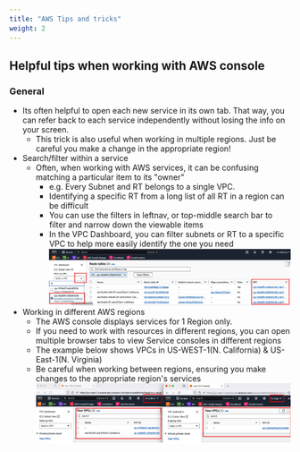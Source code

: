 ```yaml
---
title: "AWS Tips and tricks"
weight: 2
---
```


## Helpful tips when working with AWS console

### General
- Its often helpful to open each new service in its own tab.  That way, you can refer back to each service independently without losing the info on your screen.
  - This trick is also useful when working in multiple regions.  Just be careful you make a change in the appropriate region!
- Search/filter within a service
  - Often, when working with AWS services, it can be confusing matching a particular item to its "owner"
    - e.g.  Every Subnet and RT belongs to a single VPC.
    - Identifying a specific RT from a long list of all RT in a region can be difficult
    - You can use the filters in leftnav, or top-middle search bar to filter and narrow down the viewable items
    - In the VPC Dashboard, you can filter subnets or RT to a specific VPC to help more easily identify the one you need
     ![](AWSServiceFilter.png)
- Working in different AWS regions
  - The AWS console displays services for 1 Region only.
  - If you need to work with resources in different regions, you can open multiple browser tabs to view Service consoles in different regions
  - The example below shows VPCs in US-WEST-1(N. California) & US-East-1(N. Virginia)
  - Be careful when working between regions, ensuring you make changes to the appropriate region's services
   ![](AWSRegionTabs.png)

